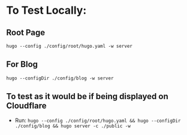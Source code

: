 # To Test Locally:

## Root Page

`hugo --config ./config/root/hugo.yaml -w server`

## For Blog
`hugo --configDir ./config/blog -w server`

## To test as it would be if being displayed on Cloudflare

- Run: `hugo --config ./config/root/hugo.yaml && hugo --configDir ./config/blog && hugo server -c ./public -w `
